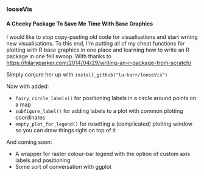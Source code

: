 ### looseVis

#### A Cheeky Package To Save Me Time With Base Graphics

I would like to stop copy-pasting old code for visualisations and start writing 
new visualisations. To this end, I'm putting all of my cheat functions for plotting 
with R base graphics in one place and learning how to write an R package in one fell 
swoop. With thanks to <https://hilaryparker.com/2014/04/29/writing-an-r-package-from-scratch/>

Simply conjure her up with `install_github("lu-harr/looseVis")`

Now with added:

- `fairy_circle_labels()` for positioning labels in a circle around points on a map
- `subfigure_label()` for adding labels to a plot with common plotting coordinates
- `empty_plot_for_legend()` for resetting a (complicated) plotting window so you can draw things right on top of it

And coming soon:

- A wrapper for raster colour-bar legend with the option of custom axis labels and positioning
- Some sort of conversation with ggplot